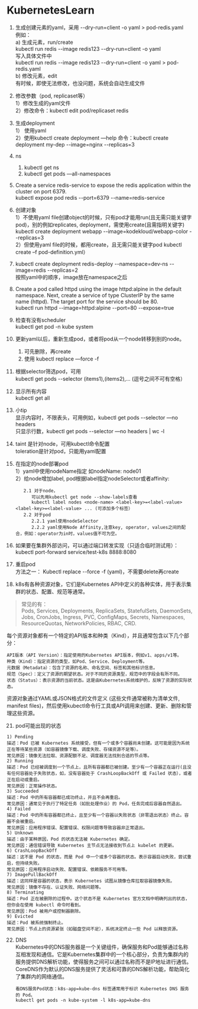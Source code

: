 # KubernetesLearn

1. 生成创建元素的yaml，采用 --dry-run=client -o yaml > pod-redis.yaml    
例如：  
a) 生成元素，run/create  
kubectl run redis --image redis123 --dry-run=client -o yaml   
写入具体文件中   
kubectl run redis --image redis123 --dry-run=client -o yaml > pod-redis.yaml   
b) 修改元素，edit  
有时候，即使无法修改，也没问题，系统会自动生成文件  

2. 修改参数（pod, replicaset等）   
1）修改生成的yaml文件    
2）修改命令：kubectl edit pod/replicaset redis  

3. 生成deployment   
1） 使用yaml   
2）使用kubectl create deployment —help 命令：kubectl create deployment my-dep --image=nginx --replicas=3   

4. ns
   1) kubectl get ns
   2) kubectl get pods —all-namespaces   

5. Create a service redis-service to expose the redis application within the cluster on port 6379.   
kubectl expose pod redis --port=6379 --name=redis-service   

6. 创建对象   
   1）不使用yaml file创建object的时候，只有pod才能用run(且无需只能关键字pod)，别的例如replicates, deployment，需使用create(且需指明关键字)   
   kubectl create deployment webapp --image=kodekloud/webapp-color --replicas=3   
   2）但使用yaml file的时候，都用create，且无需只能关键字pod
   kubectl create –f pod-definition.yml）  

7. kubectl create deployment redis-deploy --namespace=dev-ns  --image=redis --replicas=2   
按照yaml中的顺序，image放在namespace之后   

8. Create a pod called httpd using the image httpd:alpine in the default namespace. Next, create a service of type ClusterIP by the same name (httpd). The target port for the service should be 80.   
kubectl run httpd --image=httpd:alpine --port=80 --expose=true   

9. 检查有没有scheduler   
kubectl get pod -n kube system   

10. 更新yaml以后，重新生成pod，或者将pod从一个node转移到别的node。
    1) 可先删除，再create
    2) 使用 kubectl replace —force -f <yaml>   

11. 根据selector筛选pod，可用   
kubectl get pods --selector (items1),(items2),… (逗号之间不可有空格）   

12. 显示所有内容   
kubectl get all   

13. 小tip   
显示内容时，不限表头，可用例如，kubectl get pods --selector <items> —no headers   
只显示行数，kubectl get pods --selector <items> —no headers | wc -l   

14. taint 是针对node，可用kubectl命令配置   
    toleration是针对pod，只能用yaml配置   

16. 在指定的node部署pod   
    1）yaml中使用nodeName指定
       如nodeName: node01   
    2）给node增加label, pod根据label指定nodeSelector或者affinity:
    ```  
       2.1 对于node，
          可以先用kubectl get node --show-labels查看  
          kubectl label nodes <node-name> <label-key>=<label-value> <label-key>=<label-value> ... (可添加多个标签）
       2.2 对于pod
          2.2.1 yaml使用nodeSelector
          2.2.2 yaml使用Node Affinity,注意key, operator, values之间的配合，例如：operator为in时，values值不可为空。   
    ```
18. 如果要在集群外部访问，可以通过端口转发实现（只适合临时测试用）：   
   kubectl port-forward service/test-k8s 8888:8080

19. 重启pod  
    方法之一： Kubectl replace --force -f (yaml)，不需要delete再create

20. k8s有各种资源对象，它们是Kubernetes API中定义的各种实体，用于表示集群的状态、配置、规范等通常。  
>常见的有：  
>Pods, Services, Deployments, ReplicaSets, StatefulSets, DaemonSets, Jobs, CronJobs, Ingress, PVC, ConfigMaps, Secrets, Namespaces, ResourceQuotas, NetworkPolicies, RBAC, CRD.

每个资源对象都有一个特定的API版本和种类（Kind），并且通常包含以下几个部分：
```
API版本（API Version）：指定使用的Kubernetes API版本，例如v1、apps/v1等。
种类（Kind）：指定资源的类型，如Pod、Service、Deployment等。
元数据（Metadata）：包含了资源的名称、命名空间、标签和其他标识信息。
规范（Spec）：定义了资源的期望状态。对于不同的资源类型，规范中的字段会有所不同。
状态（Status）：表示资源的当前状态。这是由Kubernetes系统维护的，反映了资源的实际状态。
```
资源对象通过YAML或JSON格式的文件定义 (这些文件通常被称为清单文件, manifest files)，然后使用kubectl命令行工具或API调用来创建、更新、删除和管理这些资源。

21. pod可能出现的状态
```
1) Pending
描述：Pod 已被 Kubernetes 系统接受，但有一个或多个容器尚未创建。这可能是因为系统正在等待某些资源（如容器镜像下载、调度失败、存储资源不足等）。
常见原因：镜像无法拉取、资源配额不足、调度器无法找到合适的节点等。
2) Running
描述：Pod 已经被调度到一个节点上，且所有容器都已被创建。至少有一个容器正在运行(且没有任何容器处于失败状态，如，没有容器处于 CrashLoopBackOff 或 Failed 状态），或者正在启动或重启。
常见原因：正常操作状态。
3) Succeeded
描述：Pod 中的所有容器都已成功终止，并且不会再重启。
常见原因：通常见于执行了特定任务（如批处理作业）的 Pod，任务完成后容器自然退出。
4) Failed
描述：Pod 中的所有容器都已终止，且至少有一个容器以失败状态（非零退出状态）终止。容器不会被重启。
常见原因：应用程序错误、配置错误、权限问题等导致容器非正常退出。
5) Unknown
描述：由于某种原因，Pod 的状态无法被 Kubernetes 确定。
常见原因：通信错误导致 Kubernetes 主节点无法接收到节点上 kubelet 的更新。
6) CrashLoopBackOff
描述：这不是 Pod 的状态，而是 Pod 中一个或多个容器的状态。表示容器启动失败，尝试重启，但持续失败。
常见原因：应用程序启动失败、配置错误、依赖服务不可用等。
7) ImagePullBackOff
描述：这同样是容器的状态，表示 Kubernetes 试图从镜像仓库拉取容器镜像失败。
常见原因：镜像不存在、认证失败、网络问题等。
8) Terminating
描述：Pod 正在被删除的过程中。这个状态不是 Kubernetes 官方文档中明确列出的状态，但你会在使用 kubectl 命令时看到。
常见原因：Pod 被用户或控制器删除。
9) Evicted
描述：Pod 被系统强制终止。
常见原因：节点上的资源紧张（如磁盘空间不足），系统决定终止一些 Pod 以释放资源。
```
22. DNS  
    Kubernetes中的DNS服务器是一个关键组件，确保服务和Pod能够通过名称互相发现和通信。它是Kubernetes集群中的一个核心部分，负责为集群内的服务提供DNS解析功能，使得服务之间可以通过名称而不是IP地址进行通信。  
    CoreDNS作为默认的DNS服务提供了灵活和可靠的DNS解析功能，帮助简化了集群内的网络通信。
    ```
    看DNS服务Pod状态：k8s-app=kube-dns 标签通常用于标识 Kubernetes DNS 服务的 Pod。
    kubectl get pods -n kube-system -l k8s-app=kube-dns
    ```
